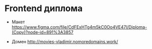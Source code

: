 # Frontend диплома

* Макет https://www.figma.com/file/CdFExHTg4m5kC0Oo4VE47l/Diploma-(Copy)?node-id=891%3A3857

* Домен http://movies-vladimir.nomoredomains.work/